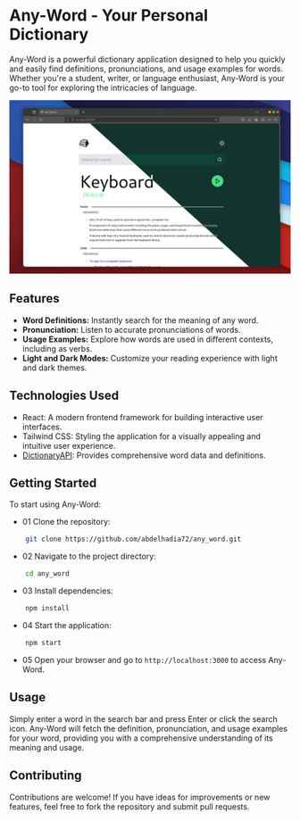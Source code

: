 # Any-Word - Your Personal Dictionary

Any-Word is a powerful dictionary application designed to help you quickly and easily find definitions, pronunciations, and usage examples for words. Whether you're a student, writer, or language enthusiast, Any-Word is your go-to tool for exploring the intricacies of language.

![Image Alt Text](images/any-word.png)

## Features

- **Word Definitions:** Instantly search for the meaning of any word.
- **Pronunciation:** Listen to accurate pronunciations of words.
- **Usage Examples:** Explore how words are used in different contexts, including as verbs.
- **Light and Dark Modes:** Customize your reading experience with light and dark themes.

## Technologies Used

- React: A modern frontend framework for building interactive user interfaces.
- Tailwind CSS: Styling the application for a visually appealing and intuitive user experience.
- [DictionaryAPI](https://dictionaryapi.dev/): Provides comprehensive word data and definitions.

## Getting Started

To start using Any-Word:

- 01 Clone the repository:

```bash
	git clone https://github.com/abdelhadia72/any_word.git
```

- 02 Navigate to the project directory:

```bash
	cd any_word
```

- 03 Install dependencies:

```bash
	npm install
```

- 04 Start the application:

```bash
	npm start
```

- 05 Open your browser and go to `http://localhost:3000` to access Any-Word.

## Usage

Simply enter a word in the search bar and press Enter or click the search icon. Any-Word will fetch the definition, pronunciation, and usage examples for your word, providing you with a comprehensive understanding of its meaning and usage.

## Contributing

Contributions are welcome! If you have ideas for improvements or new features, feel free to fork the repository and submit pull requests.
